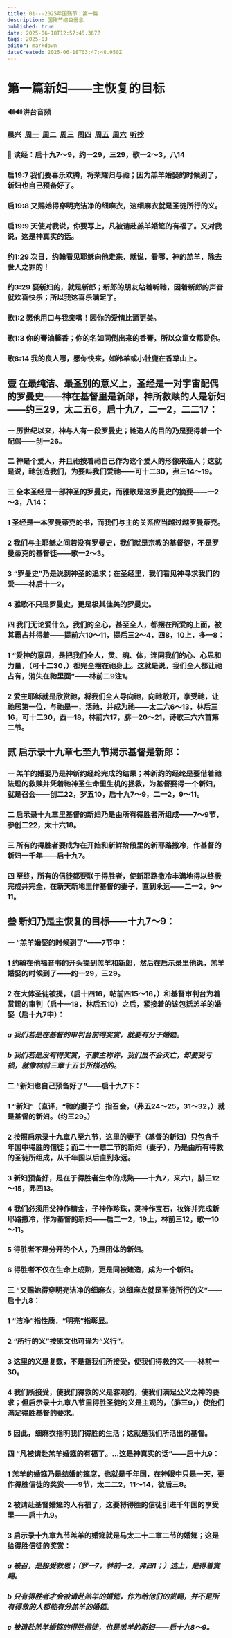 ```yaml
---
title: 01---2025年国殇节｜第一篇
description: 国殇节纲目信息
published: true
date: 2025-06-18T12:57:45.367Z
tags: 2025-03
editor: markdown
dateCreated: 2025-06-18T03:47:48.950Z
---
```


# 第一篇新妇——主恢复的目标

### 🔊🔊讲台音频

### 晨兴&nbsp;&nbsp;[周一](/home/2025-03/2025-03-01/w1d1)&nbsp;&nbsp;[周二](/home/2025-03/2025-03-01/w1d2)&nbsp;&nbsp;[周三](/home/2025-03/2025-03-01/w1d3)&nbsp;&nbsp;[周四](/home/2025-03/2025-03-01/w1d4)&nbsp;&nbsp;[周五](/home/2025-03/2025-03-01/w1d5)&nbsp;&nbsp;[周六](/home/2025-03/2025-03-01/w1d6)&nbsp;&nbsp;[听抄](/home/2025-03/2025-03-01/tc)
### 📖 读经：启十九7～9，约一29，三29，歌一2～3，八14

### 启19:7    我们要喜乐欢腾，将荣耀归与祂；因为羔羊婚娶的时候到了，新妇也自己预备好了。

### 启19:8    又赐她得穿明亮洁净的细麻衣，这细麻衣就是圣徒所行的义。

### 启19:9    天使对我说，你要写上，凡被请赴羔羊婚筵的有福了。又对我说，这是神真实的话。

### 约1:29    次日，约翰看见耶稣向他走来，就说，看哪，神的羔羊，除去世人之罪的！

### 约3:29    娶新妇的，就是新郎；新郎的朋友站着听祂，因着新郎的声音就欢喜快乐；所以我这喜乐满足了。

### 歌1:2    愿他用口与我亲嘴！因你的爱情比酒更美。

### 歌1:3    你的膏油馨香；你的名如同倒出来的香膏，所以众童女都爱你。

### 歌8:14    我的良人哪，愿你快来，如羚羊或小牡鹿在香草山上。

</aside>

## 壹    在最纯洁、最圣别的意义上，圣经是一对宇宙配偶的罗曼史——神在基督里是新郎，神所救赎的人是新妇——约三29，太二五6，启十九7，二一2，二二17：

### 一    历世纪以来，神与人有一段罗曼史；祂造人的目的乃是要得着一个配偶——创一26。

### 二    神是个爱人，并且祂按着祂自己作为这个爱人的形像来造人；这就是说，祂创造我们，为要叫我们爱祂——可十二30，弗三14～19。

### 三    全本圣经是一部神圣的罗曼史，而雅歌是这罗曼史的摘要——一2～3，八14：

### 1    圣经是一本罗曼蒂克的书，而我们与主的关系应当越过越罗曼蒂克。

### 2    我们与主耶稣之间若没有罗曼史，我们就是宗教的基督徒，不是罗曼蒂克的基督徒——歌一2～3。

### 3    “罗曼史”乃是说到神圣的追求；在圣经里，我们看见神寻求我们的爱——林后十一2。

### 4    雅歌不只是罗曼史，更是极其佳美的罗曼史。

### 四    我们无论爱什么，我们的全心，甚至全人，都摆在所爱的上面，被其霸占并得着——提前六10～11，提后三2～4，四8，10上，多一8：

### 1    “爱神的意思，是把我们全人，灵、魂、体，连同我们的心、心思和力量，（可十二30，）都完全摆在祂身上。这就是说，我们全人都让祂占有，消失在祂里面”——林前二9注1。

### 2    爱主耶稣就是欣赏祂，将我们全人导向祂，向祂敞开，享受祂，让祂居第一位，与祂是一，活祂，并成为祂——太二六6～13，林后三16，可十二30，西一18，林前六17，腓一20～21，诗歌三六六首第二节。

## 贰    启示录十九章七至九节揭示基督是新郎：

### 一    羔羊的婚娶乃是神新约经纶完成的结果；神新约的经纶是要借着祂法理的救赎并凭着祂神圣生命里生机的拯救，为基督娶得一个新妇，就是召会——创二22，罗五10，启十九7～9，二一2，9～11。

### 二    启示录十九章里基督的新妇乃是由所有得胜者所组成——7～9节，参创二22，太十六18。

### 三    所有的得胜者要成为在开始和新鲜阶段里的新耶路撒冷，作基督的新妇一千年——启十九7。

### 四    至终，所有的信徒都要联于得胜者，使新耶路撒冷丰满地得以终极完成并完全，在新天新地里作基督的妻子，直到永远——二一2，9～11。

## 叁    新妇乃是主恢复的目标——十九7～9：

### 一    “羔羊婚娶的时候到了”——7节中：

### 1    约翰在他福音书的开头提到羔羊和新郎，然后在启示录里他说，羔羊婚娶的时候到了——约一29，三29。

### 2    在大体圣徒被提，（启十四16，帖前四15～16，）和基督审判台为着赏赐的审判（启十一18，林后五10）之后，紧接着的该包括羔羊的婚娶（启十九7中）：

### *a    我们若是在基督的审判台前得奖赏，就要有分于婚筵。*

### *b    我们若是没有得奖赏，不蒙主称许，我们虽不会灭亡，却要受亏损，就像林前三章十五节所描述的。*

### 二    “新妇也自己预备好了”——启十九7下：

### 1    “新妇”（直译，“祂的妻子”）指召会，（弗五24～25，31～32，）就是基督的新妇。（约三29。）

### 2    按照启示录十九章八至九节，这里的妻子（基督的新妇）只包含千年国中得胜的信徒；而二十一章二节的新妇（妻子），乃是由所有得救的圣徒所组成，从千年国以后直到永远。

### 3    新妇预备好，是在于得胜者生命的成熟——十九7，来六1，腓三12～15，弗四13。

### 4    我们必须用父神作精金，子神作珍珠，灵神作宝石，妆饰并完成新耶路撒冷，作为基督的新妇——启二一2，19上，林前三12，歌一10～11。

### 5    得胜者不是分开的个人，乃是团体的新妇。

### 6    得胜者不仅在生命上成熟，更是同被建造，成为一个新妇。

### 三    “又赐她得穿明亮洁净的细麻衣，这细麻衣就是圣徒所行的义”——启十九8：

### 1    “洁净”指性质，“明亮”指彰显。

### 2    “所行的义”按原文也可译为“义行”。

### 3    这里的义是复数，不是指我们所接受，使我们得救的义——林前一30。

### 4    我们所接受，使我们得救的义是客观的，使我们满足公义之神的要求；但启示录十九章八节里得胜圣徒的义是主观的，（腓三9，）使他们满足得胜基督的要求。

### 5    因此，细麻衣指明我们得胜的生活；这就是我们所活出的基督。

### 四    “凡被请赴羔羊婚筵的有福了。…这是神真实的话”——启十九9：

### 1    羔羊的婚筵乃是结婚的筵席，也就是千年国，在神眼中只是一天，要作得胜信徒的奖赏——9节，太二二2，11～14，彼后三8。

### 2    被请赴基督婚筵的人有福了，这要将得胜的信徒引进千年国的享受里——启十九9。

### 3    启示录十九章九节羔羊的婚筵就是马太二十二章二节的婚筵；这是给得胜信徒的奖赏：

### *a    被召，是接受救恩；（罗一7，林前一2，弗四1；）选上，是得着赏赐。*

### *b    只有得胜者才会被请赴羔羊的婚筵，作为给他们的赏赐，并不是所有得救的人都能有分羔羊的婚筵。*

### *c    被请赴羔羊婚筵的得胜信徒，也是羔羊的新妇——启十九8～9。*
<!-- Google tag (gtag.js) -->
<script async src="https://www.googletagmanager.com/gtag/js?id=G-1P8709Z16T"></script>
<script>
  window.dataLayer = window.dataLayer || [];
  function gtag(){dataLayer.push(arguments);}
  gtag('js', new Date());

  gtag('config', 'G-1P8709Z16T');
</script>